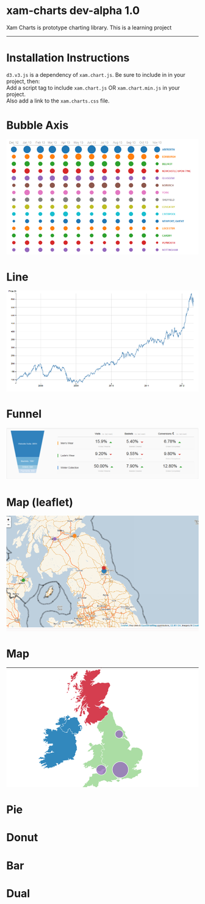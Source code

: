 xam-charts dev-alpha 1.0
==========

Xam Charts is prototype charting library. This is a learning project

---

# Installation Instructions

`d3.v3.js` is a dependency of `xam.chart.js`. Be sure to include in in your project, then:  
Add a script tag to include `xam.chart.js` OR `xam.chart.min.js` in your project.  
Also add a link to the `xam.charts.css` file. 

# Bubble Axis
![Alt text](/screenshots/bubbleAxis.png "Bubble Axis")

# Line
![Alt text](/screenshots/line.png "Line")

# Funnel
![Alt text](/screenshots/funnel.png "Funnel")

# Map (leaflet)
![Alt text](/screenshots/map.png "Map")

# Map
![Alt text](/screenshots/map2.png "Map")

# Pie

# Donut

# Bar

# Dual